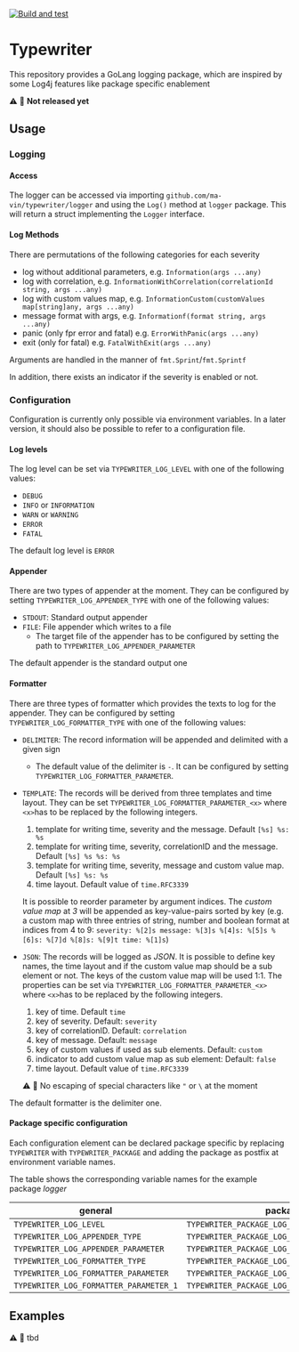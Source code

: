 [![Build and test](https://github.com/Ma-Vin/typewriter/actions/workflows/go-build.yaml/badge.svg)](https://github.com/Ma-Vin/typewriter/actions/workflows/go-build.yaml)


# Typewriter

This repository provides a GoLang logging package, which are inspired by some Log4j features like package specific enablement

:warning: :construction: **Not released yet**

## Usage

### Logging

#### Access

The logger can be accessed via importing `github.com/ma-vin/typewriter/logger` and using the `Log()` method at `logger` package. This will return a struct implementing the `Logger` interface.

#### Log Methods

There are permutations of the following categories for each severity

* log without additional parameters, e.g. `Information(args ...any)`
* log with correlation, e.g. `InformationWithCorrelation(correlationId string, args ...any)`
* log with custom values map, e.g. `InformationCustom(customValues map[string]any, args ...any)`
* message format with args, e.g. `Informationf(format string, args ...any)`
* panic (only fpr error and fatal) e.g. `ErrorWithPanic(args ...any)`
* exit (only for fatal) e.g. `FatalWithExit(args ...any)`

Arguments are handled in the manner of `fmt.Sprint`/`fmt.Sprintf`

In addition, there exists an indicator if the severity is enabled or not.

### Configuration

Configuration is currently only possible via environment variables. In a later version, it should also be possible to refer to a configuration file.

#### Log levels

The log level can be set via `TYPEWRITER_LOG_LEVEL` with one of the following values:

* `DEBUG`
* `INFO` or `INFORMATION`
* `WARN` or `WARNING`
* `ERROR`
* `FATAL`

The default log level is `ERROR`

#### Appender

There are two types of appender at the moment. They can be configured by setting `TYPEWRITER_LOG_APPENDER_TYPE` with one of the following values:

* `STDOUT`: Standard output appender
* `FILE`: File appender which writes to a file
  * The target file of the appender has to be configured by setting the path to `TYPEWRITER_LOG_APPENDER_PARAMETER`  

The default appender is the standard output one

#### Formatter

There are three types of formatter which provides the texts to log for the appender. They can be configured by setting `TYPEWRITER_LOG_FORMATTER_TYPE` with one of the following values:

* `DELIMITER`: The record information will be appended and delimited with a given sign
  * The default value of the delimiter is ` - `. It can be configured by setting `TYPEWRITER_LOG_FORMATTER_PARAMETER`.
* `TEMPLATE`: The records will be derived from three templates and time layout. They can be set `TYPEWRITER_LOG_FORMATTER_PARAMETER_<x>` where `<x>`has to be replaced by the following integers.
  1. template for writing time, severity and the message. Default `[%s] %s: %s`
  2. template for writing time, severity, correlationID and the message. Default `[%s] %s %s: %s`
  3. template for writing time, severity, message and custom value map. Default `[%s] %s: %s`
  4. time layout. Default value of `time.RFC3339`

  It is possible to reorder parameter by argument indices. The *custom value map* at *3* will be appended as key-value-pairs sorted by key (e.g. a custom map with three entries of string, number and boolean format at indices from 4 to 9: `severity: %[2]s message: %[3]s %[4]s: %[5]s %[6]s: %[7]d %[8]s: %[9]t time: %[1]s`)
* `JSON`: The records will be logged as *JSON*. It is possible to define key names, the time layout and if the custom value map should be a sub element or not. The keys of the custom value map will be used 1:1. The properties can be set via `TYPEWRITER_LOG_FORMATTER_PARAMETER_<x>` where `<x>`has to be replaced by the following integers.
  1. key of time. Default `time`
  2. key of severity. Default: `severity`
  3. key of correlationID. Default: `correlation`
  4. key of message. Default:  `message`
  5. key of custom values if used as sub elements. Default: `custom`
  6. indicator to add custom value map as sub element: Default: `false`
  7. time layout. Default value of `time.RFC3339`
  
  :warning: :construction: No escaping of special characters like `"` or `\` at the moment

The default formatter is the delimiter one.

#### Package specific configuration

Each configuration element can be declared package specific by replacing `TYPEWRITER` with `TYPEWRITER_PACKAGE` and adding the package as postfix at environment variable names.

The table shows the corresponding variable names for the example package *logger*

| general                                | package specific                                      |
|----------------------------------------|-------------------------------------------------------|
| `TYPEWRITER_LOG_LEVEL`                 | `TYPEWRITER_PACKAGE_LOG_LEVEL_LOGGER`                 |
| `TYPEWRITER_LOG_APPENDER_TYPE`         | `TYPEWRITER_PACKAGE_LOG_APPENDER_TYPE_LOGGER`         |
| `TYPEWRITER_LOG_APPENDER_PARAMETER`    | `TYPEWRITER_PACKAGE_LOG_APPENDER_PARAMETER_LOGGER`    |
| `TYPEWRITER_LOG_FORMATTER_TYPE`        | `TYPEWRITER_PACKAGE_LOG_FORMATTER_TYPE_LOGGER`        |
| `TYPEWRITER_LOG_FORMATTER_PARAMETER`   | `TYPEWRITER_PACKAGE_LOG_FORMATTER_PARAMETER_LOGGER`   |
| `TYPEWRITER_LOG_FORMATTER_PARAMETER_1` | `TYPEWRITER_PACKAGE_LOG_FORMATTER_PARAMETER_LOGGER_1` |

## Examples

:warning: :construction: tbd
